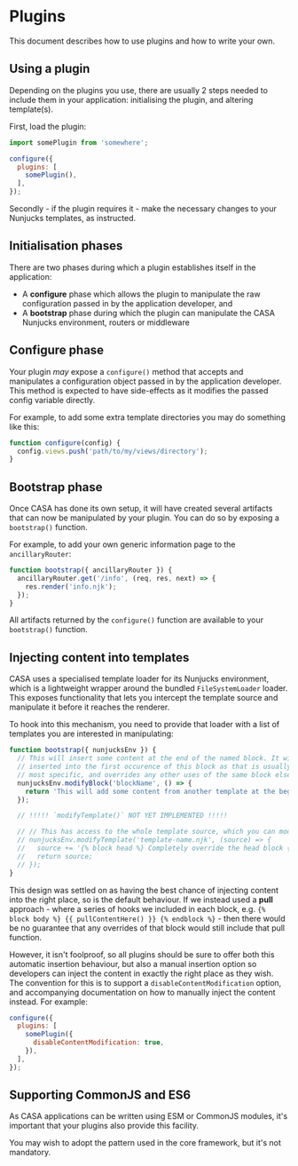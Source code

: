 # Plugins

This document describes how to use plugins and how to write your own.


## Using a plugin

Depending on the plugins you use, there are usually 2 steps needed to include them in your application: initialising the plugin, and altering template(s).

First, load the plugin:

```javascript
import somePlugin from 'somewhere';

configure({
  plugins: [
    somePlugin(),
  ],
});
```

Secondly - if the plugin requires it - make the necessary changes to your Nunjucks templates, as instructed.


## Initialisation phases

There are two phases during which a plugin establishes itself in the application:

* A **configure** phase which allows the plugin to manipulate the raw configuration passed in by the application developer, and
* A **bootstrap** phase during which the plugin can manipulate the CASA Nunjucks environment, routers or middleware


## Configure phase

Your plugin _may_ expose a `configure()` method that accepts and manipulates a configuration object passed in by the application developer. This method is expected to have side-effects as it modifies the passed config variable directly.

For example, to add some extra template directories you may do something like this:

```javascript
function configure(config) {
  config.views.push('path/to/my/views/directory');
}
```


## Bootstrap phase

Once CASA has done its own setup, it will have created several artifacts that can now be manipulated by your plugin. You can do so by exposing a `bootstrap()` function.

For example, to add your own generic information page to the `ancillaryRouter`:

```javascript
function bootstrap({ ancillaryRouter }) {
  ancillaryRouter.get('/info', (req, res, next) => {
    res.render('info.njk');
  });
}
```

All artifacts returned by the `configure()` function are available to your `bootstrap()` function.


## Injecting content into templates

CASA uses a specialised template loader for its Nunjucks environment, which is a lightweight wrapper around the bundled `FileSystemLoader` loader. This exposes functionality that lets you intercept the template source and manipulate it before it reaches the renderer.

To hook into this mechanism, you need to provide that loader with a list of templates you are interested in manipulating:

```javascript
function bootstrap({ nunjucksEnv }) {
  // This will insert some content at the end of the named block. It will be
  // inserted into the first occurence of this block as that is usually the
  // most specific, and overrides any other uses of the same block elsewhere.
  nunjucksEnv.modifyBlock('blockName', () => {
    return 'This will add some content from another template at the beginning of the blockName block: {% include "my-plugin/thing.njk" %}';
  });

  // !!!!! `modifyTemplate()` NOT YET IMPLEMENTED !!!!!

  // // This has access to the whole template source, which you can modify freely
  // nunjucksEnv.modifyTemplate('template-name.njk', (source) => {
  //   source += '{% block head %} Completely override the head block {% endblock %}';
  //   return source;
  // });
}
```

This design was settled on as having the best chance of injecting content into the right place, so is the default behaviour. If we instead used a **pull** approach - where a series of hooks we included in each block, e.g. `{% block body %} {{ pullContentHere() }} {% endblock %}` - then there would be no guarantee that any overrides of that block would still include that pull function.

However, it isn't foolproof, so all plugins should be sure to offer both this automatic insertion behaviour, but also a manual insertion option so developers can inject the content in exactly the right place as they wish. The convention for this is to support a `disableContentModification` option, and accompanying documentation on how to manually inject the content instead. For example:

```javascript
configure({
  plugins: [
    somePlugin({
      disableContentModification: true,
    }),
  ],
});
```


## Supporting CommonJS and ES6

As CASA applications can be written using ESM or CommonJS modules, it's important that your plugins also provide this facility.

You may wish to adopt the pattern used in the core framework, but it's not mandatory.
